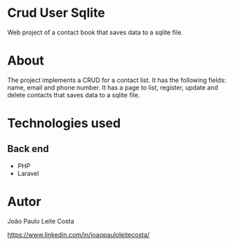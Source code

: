 # Crud User Sqlite
Web project of a contact book that saves data to a sqlite file.

# About
The project implements a CRUD for a contact list. It has the following fields: name, email and phone number. It has a page to list, register, update and delete contacts that saves data to a sqlite file.

# Technologies used
## Back end
- PHP
- Laravel

# Autor
João Paulo Leite Costa

https://www.linkedin.com/in/joaopauloleitecosta/